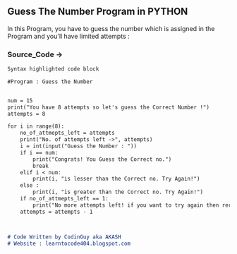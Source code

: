 ## Guess The Number Program in PYTHON
In this Program, you have to guess the number which is assigned in the Program 
and you'll have limited attempts : 


### Source_Code ->


```markdown
Syntax highlighted code block

#Program : Guess the Number


num = 15
print("You have 8 attempts so let's guess the Correct Number !")
attempts = 8

for i in range(8):
    no_of_attmepts_left = attempts
    print("No. of attempts left ->", attempts)
    i = int(input("Guess the Number : "))
    if i == num:
        print("Congrats! You Guess the Correct no.")
        break
    elif i < num:
        print(i, "is lesser than the Correct no. Try Again!")
    else :
        print(i, "is greater than the Correct no. Try Again!")
    if no_of_attmepts_left == 1:
        print("No more attempts left! if you want to try again then rerun the Program :)")
    attempts = attempts - 1



# Code Written by CodinGuy aka AKASH
# Website : learntocode404.blogspot.com
